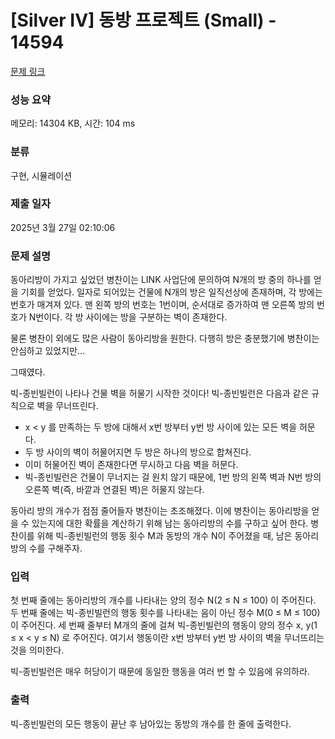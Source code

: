 # [Silver IV] 동방 프로젝트 (Small) - 14594 

[문제 링크](https://www.acmicpc.net/problem/14594) 

### 성능 요약

메모리: 14304 KB, 시간: 104 ms

### 분류

구현, 시뮬레이션

### 제출 일자

2025년 3월 27일 02:10:06

### 문제 설명

<p>동아리방이 가지고 싶었던 병찬이는 LINK 사업단에 문의하여 N개의 방 중의 하나를 얻을 기회를 얻었다. 일자로 되어있는 건물에 N개의 방은 일직선상에 존재하며, 각 방에는 번호가 매겨져 있다. 맨 왼쪽 방의 번호는 1번이며, 순서대로 증가하여 맨 오른쪽 방의 번호가 N번이다. 각 방 사이에는 방을 구분하는 벽이 존재한다.</p>

<p>물론 병찬이 외에도 많은 사람이 동아리방을 원한다. 다행히 방은 충분했기에 병찬이는 안심하고 있었지만…</p>

<p>그때였다.</p>

<p>빅-종빈빌런이 나타나 건물 벽을 허물기 시작한 것이다! 빅-종빈빌런은 다음과 같은 규칙으로 벽을 무너뜨린다.</p>

<ul>
	<li>x < y 를 만족하는 두 방에 대해서 x번 방부터 y번 방 사이에 있는 모든 벽을 허문다.</li>
	<li>두 방 사이의 벽이 허물어지면 두 방은 하나의 방으로 합쳐진다.</li>
	<li>이미 허물어진 벽이 존재한다면 무시하고 다음 벽을 허문다.</li>
	<li>빅-종빈빌런은 건물이 무너지는 걸 원치 않기 때문에, 1번 방의 왼쪽 벽과 N번 방의 오른쪽 벽(즉, 바깥과 연결된 벽)은 허물지 않는다.</li>
</ul>

<p>동아리 방의 개수가 점점 줄어들자 병찬이는 초조해졌다. 이에 병찬이는 동아리방을 얻을 수 있는지에 대한 확률을 계산하기 위해 남는 동아리방의 수를 구하고 싶어 한다. 병찬이를 위해 빅-종빈빌런의 행동 횟수 M과 동방의 개수 N이 주어졌을 때, 남은 동아리방의 수를 구해주자.</p>

### 입력 

 <p>첫 번째 줄에는 동아리방의 개수를 나타내는 양의 정수 N(2 ≤ N ≤ 100) 이 주어진다. 두 번째 줄에는 빅-종빈빌런의 행동 횟수를 나타내는 음이 아닌 정수 M(0 ≤ M ≤ 100) 이 주어진다. 세 번째 줄부터 M개의 줄에 걸쳐 빅-종빈빌런의 행동이 양의 정수 x, y(1 ≤ x < y ≤ N) 로 주어진다. 여기서 행동이란 x번 방부터 y번 방 사이의 벽을 무너뜨리는 것을 의미한다.</p>

<p>빅-종빈빌런은 매우 허당이기 때문에 동일한 행동을 여러 번 할 수 있음에 유의하라.</p>

### 출력 

 <p>빅-종빈빌런의 모든 행동이 끝난 후 남아있는 동방의 개수를 한 줄에 출력한다.</p>

